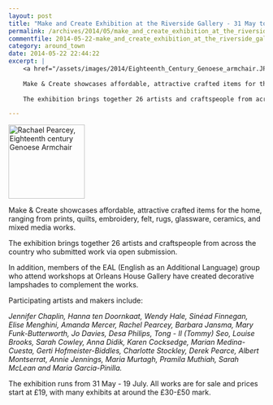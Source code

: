 ```yaml
---
layout: post
title: "Make and Create Exhibition at the Riverside Gallery - 31 May to 18 July 2014"
permalink: /archives/2014/05/make_and_create_exhibition_at_the_riverside_galler.html
commentfile: 2014-05-22-make_and_create_exhibition_at_the_riverside_galler
category: around_town
date: 2014-05-22 22:44:22
excerpt: |
    <a href="/assets/images/2014/Eighteenth_Century_Genoese_armchair.JPG" title="See larger version of - Rachael Pearcey, Eighteenth century Genoese Armchair"><img src="/assets/images/2014/Eighteenth_Century_Genoese_armchair_thumb.JPG" width="150" height="146" alt="Rachael Pearcey, Eighteenth century Genoese Armchair" class="photo right" /></a>
    
    Make & Create showcases affordable, attractive crafted items for the home, ranging from prints, quilts, embroidery, felt, rugs, glassware, ceramics, and mixed media works.
    
    The exhibition brings together 26 artists and craftspeople from across the country who submitted work via open submission.

---
```


<a href="/assets/images/2014/Eighteenth_Century_Genoese_armchair.JPG" title="See larger version of - Rachael Pearcey, Eighteenth century Genoese Armchair"><img src="/assets/images/2014/Eighteenth_Century_Genoese_armchair_thumb.JPG" width="150" height="146" alt="Rachael Pearcey, Eighteenth century Genoese Armchair" class="photo right" /></a>

Make & Create showcases affordable, attractive crafted items for the home, ranging from prints, quilts, embroidery, felt, rugs, glassware, ceramics, and mixed media works.

The exhibition brings together 26 artists and craftspeople from across the country who submitted work via open submission.

In addition, members of the EAL (English as an Additional Language) group who attend workshops at Orleans House Gallery have created decorative lampshades to complement the works.

Participating artists and makers include:

*Jennifer Chaplin, Hanna ten Doornkaat, Wendy Hale, Sinéad Finnegan, Elise Menghini, Amanda Mercer, Rachel Pearcey, Barbara Jansma, Mary Funk-Butterworth, Jo Davies, Desa Philips, Tong - Il (Tommy) Seo, Louise Brooks, Sarah Cowley, Anna Didik, Karen Cocksedge, Marian Medina-Cuesta, Gerti Hofmeister-Biddles, Charlotte Stockley, Derek Pearce, Albert Montserrat, Annie Jennings, Maria Murtagh, Pramila Muthiah, Sarah McLean and Maria Garcia-Pinilla.*

The exhibition runs from 31 May - 19 July. All works are for sale and prices start at £19, with many exhibits at around the £30-£50 mark.
